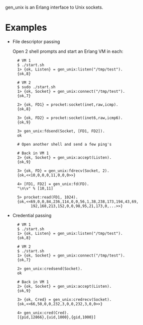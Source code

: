 gen\_unix is an Erlang interface to Unix sockets.

Examples
========

* File descriptor passing

  Open 2 shell prompts and start an Erlang VM in each:

        # VM 1
        $ ./start.sh
        1> {ok, Listen} = gen_unix:listen("/tmp/test").
        {ok,8}

        # VM 2
        $ sudo ./start.sh
        1> {ok, Socket} = gen_unix:connect("/tmp/test").
        {ok,7}

        2> {ok, FD1} = procket:socket(inet,raw,icmp).
        {ok,8}

        3> {ok, FD2} = procket:socket(inet6,raw,icmp6).
        {ok,9}

        3> gen_unix:fdsend(Socket, [FD1, FD2]).
        ok

        # Open another shell and send a few ping's

        # Back in VM 1
        2> {ok, Socket} = gen_unix:accept(Listen).
        {ok,9}

        3> {ok, FD} = gen_unix:fdrecv(Socket, 2).
        {ok,<<10,0,0,0,11,0,0,0>>}

        4> [FD1, FD2] = gen_unix:fd(FD).
        "\n\v" % [10,11]

        5> procket:read(FD1, 1024).
        {ok,<<69,0,0,84,236,114,0,0,56,1,38,238,173,194,43,69,
              192,168,213,152,0,0,98,95,21,173,0,...>>}

* Credential passing

        # VM 1
        $ ./start.sh
        1> {ok, Listen} = gen_unix:listen("/tmp/test").
        {ok,8}

        # VM 2
        $ ./start.sh
        1> {ok, Socket} = gen_unix:connect("/tmp/test").
        {ok,7}

        2> gen_unix:credsend(Socket).
        ok

        # Back in VM 1
        2> {ok, Socket} = gen_unix:accept(Listen).
        {ok,9}

        3> {ok, Cred} = gen_unix:credrecv(Socket).
        {ok,<<66,50,0,0,232,3,0,0,232,3,0,0>>}

        4> gen_unix:cred(Cred).
        [{pid,12866},{uid,1000},{gid,1000}]
